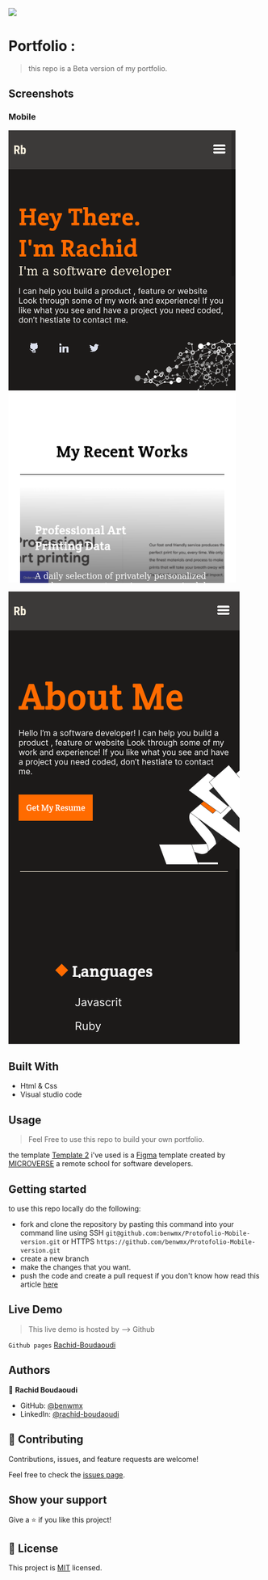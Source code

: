 ![](https://img.shields.io/badge/Microverse-blueviolet)

# Portfolio :

> this repo is a Beta version of my portfolio.
## Screenshots
### Mobile

![screenshot](./img/screenshots/scrshot1.png)

![screenshot](./img/screenshots/scrshot3.png)


## Built With

- Html & Css
- Visual studio code

## Usage

> Feel Free to use this repo to build your own portfolio.

the template [Template 2](https://www.figma.com/file/l7SqJ3ZfkAKih9sFxvWSR4/Microverse-Student-Project-1?node-id=34%3A1278) i've used is a [Figma](https://www.figma.com) template created by [MICROVERSE](https://www.microverse.org/) a remote school for software developers.

## Getting started
to use this repo locally do the following:

* fork and clone the repository by pasting this command into your command line using SSH `git@github.com:benwmx/Protofolio-Mobile-version.git` or HTTPS `https://github.com/benwmx/Protofolio-Mobile-version.git`
* create a new branch
* make the changes that you want.
* push the code and create a pull request if you don't know how read this article [here](https://docs.github.com/en/github/collaborating-with-pull-requests/proposing-changes-to-your-work-with-pull-requests/creating-a-pull-request)
  

## Live Demo


> This live demo is hosted by --> Github

 ``
  Github pages
 ``
[Rachid-Boudaoudi](https://benwmx.github.io/Protofolio-Mobile-version/)


## Authors

👤 **Rachid Boudaoudi**

- GitHub: [@benwmx](https://github.com/benwmx)
- LinkedIn: [@rachid-boudaoudi](https://www.linkedin.com/in/rachid-boudaoudi-1621a0183/)


## 🤝 Contributing

Contributions, issues, and feature requests are welcome!

Feel free to check the [issues page](../../issues/).

## Show your support

Give a ⭐️ if you like this project!


## 📝 License

This project is [MIT](./MIT.md) licensed.
